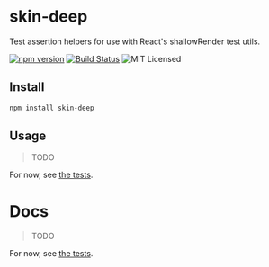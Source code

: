 # skin-deep

Test assertion helpers for use with React's shallowRender test utils.

[![npm version](https://img.shields.io/npm/v/skin-deep.svg)](https://www.npmjs.com/package/skin-deep) [![Build Status](https://img.shields.io/travis/glenjamin/skin-deep/master.svg)](https://travis-ci.org/glenjamin/skin-deep) ![MIT Licensed](https://img.shields.io/npm/l/skin-deep.svg)

## Install

```sh
npm install skin-deep
```

## Usage

> TODO

For now, see [the tests](test/test.js).

# Docs

> TODO

For now, see [the tests](test/test.js).
